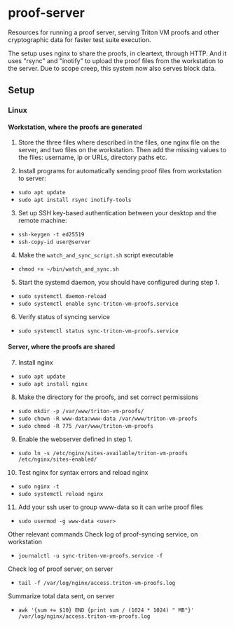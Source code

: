 # proof-server
Resources for running a proof server, serving Triton VM proofs and other cryptographic data for faster test suite execution.

The setup uses nginx to share the proofs, in cleartext, through HTTP. And it uses "rsync"
and "inotify" to upload the proof files from the workstation to the server. Due to scope
creep, this system now also serves block data.

## Setup
### Linux

#### Workstation, where the proofs are generated
1. Store the three files where described in the files, one nginx file on the server, and two files on the workstation. 
Then add the missing values to the files: username, ip or URLs, directory paths etc.

2. Install programs for automatically sending proof files from workstation to server:
- `sudo apt update`
- `sudo apt install rsync inotify-tools`

3. Set up SSH key-based authentication between your desktop and the remote machine:
- `ssh-keygen -t ed25519`
- `ssh-copy-id user@server`

4. Make the `watch_and_sync_script.sh` script executable
- `chmod +x ~/bin/watch_and_sync.sh`

5. Start the systemd daemon, you should have configured during step 1.
- `sudo systemctl daemon-reload`
- `sudo systemctl enable sync-triton-vm-proofs.service`

6. Verify status of syncing service
- `sudo systemctl status sync-triton-vm-proofs.service`

#### Server, where the proofs are shared
7. Install nginx
- `sudo apt update`
- `sudo apt install nginx`

8. Make the directory for the proofs, and set correct permissions
- `sudo mkdir -p /var/www/triton-vm-proofs/`
- `sudo chown -R www-data:www-data /var/www/triton-vm-proofs`
- `sudo chmod -R 775 /var/www/triton-vm-proofs`

9. Enable the webserver defined in step 1.
- `sudo ln -s /etc/nginx/sites-available/triton-vm-proofs /etc/nginx/sites-enabled/`

10. Test nginx for syntax errors and reload nginx
- `sudo nginx -t`
- `sudo systemctl reload nginx`

11. Add your ssh user to group www-data so it can write proof files
- `sudo usermod -g www-data <user>`

Other relevant commands
Check log of proof-syncing service, on workstation
- `journalctl -u sync-triton-vm-proofs.service -f`

Check log of proof server, on server
- `tail -f /var/log/nginx/access.triton-vm-proofs.log`

Summarize total data sent, on server
- `awk '{sum += $10} END {print sum / (1024 * 1024) " MB"}' /var/log/nginx/access.triton-vm-proofs.log`
